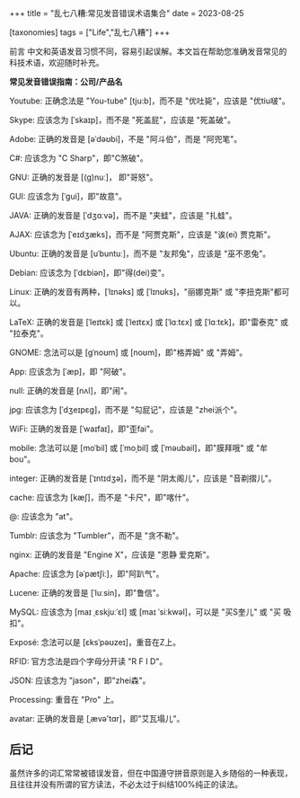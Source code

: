 +++
title = "乱七八糟:常见发音错误术语集合"
date = 2023-08-25

[taxonomies]
tags = ["Life","乱七八糟"]
+++

前言 中文和英语发音习惯不同，容易引起误解。本文旨在帮助您准确发音常见的科技术语，欢迎随时补充。

<!-- more -->

**常见发音错误指南：公司/产品名**

Youtube: 正确念法是 "You-tube" [tju:b]，而不是 "优吐毙"，应该是 "优tiu啵"。

Skype: 应该念为 [ˈskaɪp]，而不是 "死盖屁"，应该是 "死盖破"。

Adobe: 正确的发音是 [əˈdəʊbi]，不是 "阿斗伯"，而是 "阿兜笔"。

C#: 应该念为 "C Sharp"，即"C煞破"。

GNU: 正确的发音是 [(g)nuː]， 即"哥怒"。

GUI: 应该念为 [ˈɡui]，即"故意"。

JAVA: 正确的发音是 [ˈdʒɑːvə]，而不是 "夹蛙"，应该是 "扎蛙"。

AJAX: 应该念为 [ˈeɪdʒæks]，而不是 "阿贾克斯"，应该是 "诶(ei)  贾克斯"。

Ubuntu: 正确的发音是 [uˈbuntuː]，而不是 "友邦兔"，应该是 "巫不恩兔"。

Debian: 应该念为 [ˈdɛbiən]，即"得(dei)变"。

Linux: 正确的发音有两种，[ˈlɪnəks] 或 [ˈlɪnʊks]，"丽娜克斯" 或 "李扭克斯"都可以。

LaTeX: 正确的发音是 [ˈleɪtɛk] 或 [ˈleɪtɛx] 或 [ˈlɑːtɛx] 或 [ˈlɑːtɛk]，即"雷泰克" 或 "拉泰克"。

GNOME: 念法可以是 [ɡˈnoʊm] 或 [noʊm]，即"格弄姆" 或 "弄姆"。

App: 应该念为 [ˈæp]，即 "阿破"。

null: 正确的发音是 [nʌl]，即"闹"。

jpg: 应该念为 [ˈdʒeɪpɛɡ]，而不是 "勾屁记"，应该是 "zhei派个"。

WiFi: 正确的发音是 [ˈwaɪfaɪ]，即"歪fai"。

mobile: 念法可以是 [moˈbil] 或 [ˈmoˌbil] 或 [ˈməubail]，即"膜拜哦" 或 "牟bou"。

integer: 正确的发音是 [ˈɪntɪdʒə]，而不是 "阴太阁儿"，应该是 "音剃摺儿"。

cache: 应该念为 [kæʃ]，而不是 "卡尺"，即"喀什"。

@: 应该念为 "at"。

Tumblr: 应该念为 "Tumbler"，而不是 "贪不勒"。

nginx: 正确的发音是 "Engine X"，应该是 "恩静 爱克斯"。

Apache: 应该念为 [əˈpætʃiː]，即"阿趴气"。

Lucene: 正确的发音是 [ˈluːsin]，即"鲁信"。

MySQL: 应该念为 [maɪ ˌɛskjuːˈɛl] 或 [maɪ ˈsiːkwəl]，可以是 "买S奎儿" 或 "买  吸扣"。

Exposé: 念法可以是 [ɛksˈpəʊzeɪ]，重音在Z上。

RFID: 官方念法是四个字母分开读 "R F I D"。

JSON: 应该念为 "jason"，即"zhei森"。

Processing: 重音在 "Pro" 上。

avatar: 正确的发音是 [ˌævə'tɑr]，即"艾瓦塌儿"。

## 后记
虽然许多的词汇常常被错误发音，但在中国遵守拼音原则是入乡随俗的一种表现，且往往并没有所谓的官方读法，不必太过于纠结100%纯正的读法。